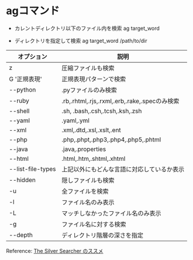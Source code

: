# agコマンド

* カレントディレクトリ以下のファイル内を検索
ag target_word

* ディレクトリを指定して検索
ag target_word /path/to/dir

| オプション|説明|
|----------|-------|
|z|圧縮ファイルも検索|
|G '正規表現'| 正規表現パターンで検索|
|--python|.pyファイルのみ検索|
|--ruby|.rb,.rhtml,.rjs,.rxml,.erb,.rake,.specのみ検索|
|--shell|.sh, .bash,.csh,.tcsh,.ksh,.zsh|
|--yaml|.yaml,.yml|
|--xml|.xml,.dtd,.xsl,.xslt,.ent|
|--php|.php,.phpt,.php3,.php4,.php5,.phtml|
|--java|.java,.properties|
|--html|.html,.htm,.shtml,.xhtml|
|--list-file-types|上記以外にもどんな言語に対応しているか表示|
|--hidden|隠しファイルも検索|
|-u|全ファイルを検索|
|-l|ファイル名のみ表示|
|-L|マッチしなかったファイル名のみ表示|
|-g|ファイル名に対する検索|
|--depth|ディレクトリ階層の深さを指定|






Reference: [The Silver Searcher のススメ](https://qiita.com/thermes/items/e1e0c94e2875df96921c)
